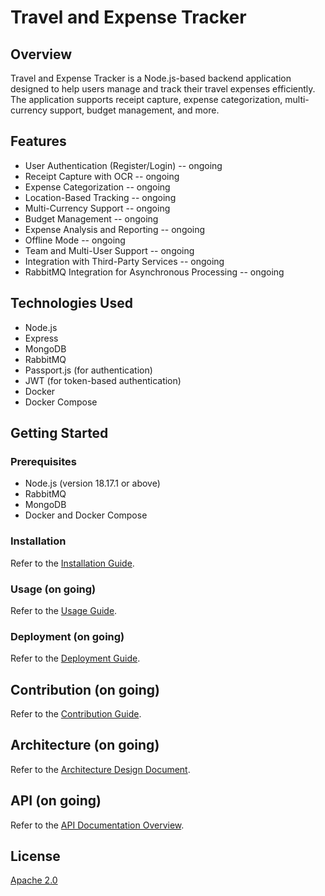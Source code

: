 # Travel and Expense Tracker

## Overview

Travel and Expense Tracker is a Node.js-based backend application designed to help users manage and track their travel expenses efficiently. The application supports receipt capture, expense categorization, multi-currency support, budget management, and more.

## Features

- User Authentication (Register/Login) -- ongoing
- Receipt Capture with OCR -- ongoing
- Expense Categorization -- ongoing
- Location-Based Tracking -- ongoing
- Multi-Currency Support -- ongoing
- Budget Management -- ongoing
- Expense Analysis and Reporting -- ongoing
- Offline Mode -- ongoing
- Team and Multi-User Support -- ongoing
- Integration with Third-Party Services -- ongoing
- RabbitMQ Integration for Asynchronous Processing -- ongoing

## Technologies Used

- Node.js
- Express
- MongoDB
- RabbitMQ
- Passport.js (for authentication)
- JWT (for token-based authentication)
- Docker
- Docker Compose

## Getting Started

### Prerequisites

- Node.js (version 18.17.1 or above)
- RabbitMQ
- MongoDB
- Docker and Docker Compose

### Installation
Refer to the [Installation Guide](./documents/INSTALL.md).

### Usage (on going)
Refer to the [Usage Guide](./documents/USAGE.md).

### Deployment (on going)
Refer to the [Deployment Guide](DEPLOYMENT.md).

## Contribution (on going)
Refer to the [Contribution Guide](CONTRIBUTING.md).

## Architecture (on going)
Refer to the [Architecture Design Document](ARCHITECTURE.md).

## API (on going)
Refer to the [API Documentation Overview](API.md).

## License
[Apache 2.0](./LICENSE)
